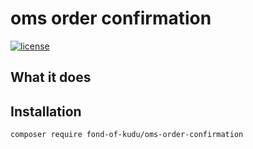 # oms order confirmation
[![license](https://img.shields.io/github/license/fond-of-kudu/oms-order-confirmation.svg)](https://packagist.org/packages/fond-of-kudu/oms-order-confirmation)

## What it does

## Installation

```
composer require fond-of-kudu/oms-order-confirmation
```
